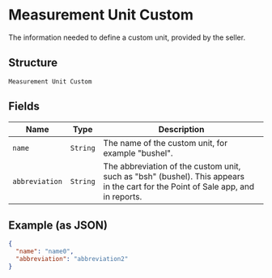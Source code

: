
# Measurement Unit Custom

The information needed to define a custom unit, provided by the seller.

## Structure

`Measurement Unit Custom`

## Fields

| Name | Type | Description |
|  --- | --- | --- |
| `name` | `String` | The name of the custom unit, for example "bushel". |
| `abbreviation` | `String` | The abbreviation of the custom unit, such as "bsh" (bushel). This appears<br>in the cart for the Point of Sale app, and in reports. |

## Example (as JSON)

```json
{
  "name": "name0",
  "abbreviation": "abbreviation2"
}
```

